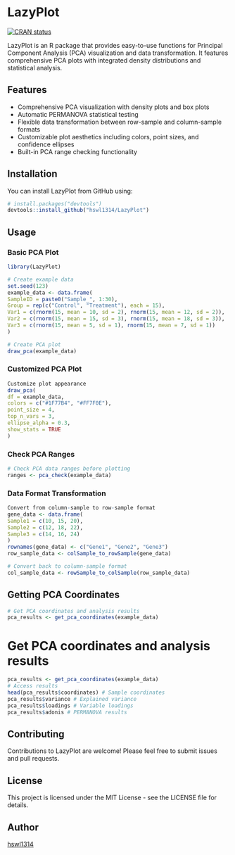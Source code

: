 # LazyPlot

[![CRAN status](https://www.r-pkg.org/badges/version/LazyPlot)](https://CRAN.R-project.org/package=LazyPlot)

LazyPlot is an R package that provides easy-to-use functions for Principal Component Analysis (PCA) visualization and data transformation. It features comprehensive PCA plots with integrated density distributions and statistical analysis.

## Features

- Comprehensive PCA visualization with density plots and box plots
- Automatic PERMANOVA statistical testing
- Flexible data transformation between row-sample and column-sample formats
- Customizable plot aesthetics including colors, point sizes, and confidence ellipses
- Built-in PCA range checking functionality

## Installation

You can install LazyPlot from GitHub using:



```r
# install.packages("devtools")
devtools::install_github("hswl1314/LazyPlot")
```

## Usage

### Basic PCA Plot
```r
library(LazyPlot)
```

```r
# Create example data
set.seed(123)
example_data <- data.frame(
SampleID = paste0("Sample_", 1:30),
Group = rep(c("Control", "Treatment"), each = 15),
Var1 = c(rnorm(15, mean = 10, sd = 2), rnorm(15, mean = 12, sd = 2)),
Var2 = c(rnorm(15, mean = 15, sd = 3), rnorm(15, mean = 18, sd = 3)),
Var3 = c(rnorm(15, mean = 5, sd = 1), rnorm(15, mean = 7, sd = 1))
)
```

```r
# Create PCA plot
draw_pca(example_data)
```

### Customized PCA Plot
```r
Customize plot appearance
draw_pca(
df = example_data,
colors = c("#1F77B4", "#FF7F0E"),
point_size = 4,
top_n_vars = 3,
ellipse_alpha = 0.3,
show_stats = TRUE
)
```

### Check PCA Ranges
```r
# Check PCA data ranges before plotting
ranges <- pca_check(example_data)
```

### Data Format Transformation
```r
Convert from column-sample to row-sample format
gene_data <- data.frame(
Sample1 = c(10, 15, 20),
Sample2 = c(12, 18, 22),
Sample3 = c(14, 16, 24)
)
rownames(gene_data) <- c("Gene1", "Gene2", "Gene3")
row_sample_data <- colSample_to_rowSample(gene_data)
```

```r
# Convert back to column-sample format
col_sample_data <- rowSample_to_colSample(row_sample_data)
```

## Getting PCA Coordinates
```r
# Get PCA coordinates and analysis results
pca_results <- get_pca_coordinates(example_data)
```

# Get PCA coordinates and analysis results
```r
pca_results <- get_pca_coordinates(example_data)
# Access results
head(pca_results$coordinates) # Sample coordinates
pca_results$variance # Explained variance
pca_results$loadings # Variable loadings
pca_results$adonis # PERMANOVA results
```



## Contributing

Contributions to LazyPlot are welcome! Please feel free to submit issues and pull requests.

## License

This project is licensed under the MIT License - see the LICENSE file for details.

## Author

[hswl1314](https://github.com/hswl1314)
